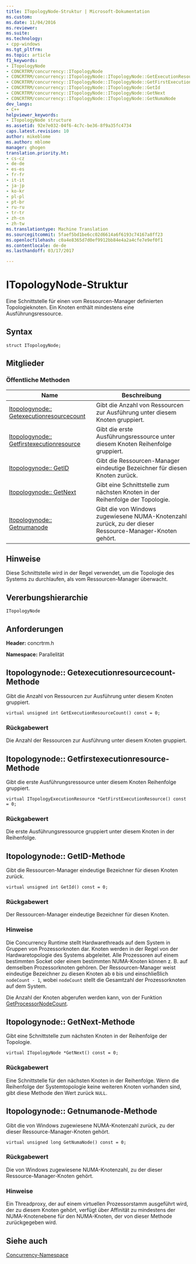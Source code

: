 ```yaml
---
title: ITopologyNode-Struktur | Microsoft-Dokumentation
ms.custom: 
ms.date: 11/04/2016
ms.reviewer: 
ms.suite: 
ms.technology:
- cpp-windows
ms.tgt_pltfrm: 
ms.topic: article
f1_keywords:
- ITopologyNode
- CONCRTRM/concurrency::ITopologyNode
- CONCRTRM/concurrency::ITopologyNode::ITopologyNode::GetExecutionResourceCount
- CONCRTRM/concurrency::ITopologyNode::ITopologyNode::GetFirstExecutionResource
- CONCRTRM/concurrency::ITopologyNode::ITopologyNode::GetId
- CONCRTRM/concurrency::ITopologyNode::ITopologyNode::GetNext
- CONCRTRM/concurrency::ITopologyNode::ITopologyNode::GetNumaNode
dev_langs:
- C++
helpviewer_keywords:
- ITopologyNode structure
ms.assetid: 92e7e032-04f6-4c7c-be36-8f9a35fc4734
caps.latest.revision: 10
author: mikeblome
ms.author: mblome
manager: ghogen
translation.priority.ht:
- cs-cz
- de-de
- es-es
- fr-fr
- it-it
- ja-jp
- ko-kr
- pl-pl
- pt-br
- ru-ru
- tr-tr
- zh-cn
- zh-tw
ms.translationtype: Machine Translation
ms.sourcegitcommit: 5faef5bd1be6cc02d6614a6f6193c74167a8ff23
ms.openlocfilehash: c0a4e8365d7d0ef9912bb84e4a2a4cfe7e9ef0f1
ms.contentlocale: de-de
ms.lasthandoff: 03/17/2017

---
```

# <a name="itopologynode-structure"></a>ITopologyNode-Struktur
Eine Schnittstelle für einen vom Ressourcen-Manager definierten Topologieknoten. Ein Knoten enthält mindestens eine Ausführungsressource.  
  
## <a name="syntax"></a>Syntax  
  
```
struct ITopologyNode;
```  
  
## <a name="members"></a>Mitglieder  
  
### <a name="public-methods"></a>Öffentliche Methoden  
  
|Name|Beschreibung|  
|----------|-----------------|  
|[Itopologynode:: Getexecutionresourcecount](#getexecutionresourcecount)|Gibt die Anzahl von Ressourcen zur Ausführung unter diesem Knoten gruppiert.|  
|[Itopologynode:: Getfirstexecutionresource](#getfirstexecutionresource)|Gibt die erste Ausführungsressource unter diesem Knoten Reihenfolge gruppiert.|  
|[Itopologynode:: GetID](#getid)|Gibt die Ressourcen-Manager eindeutige Bezeichner für diesen Knoten zurück.|  
|[Itopologynode:: GetNext](#getnext)|Gibt eine Schnittstelle zum nächsten Knoten in der Reihenfolge der Topologie.|  
|[Itopologynode:: Getnumanode](#getnumanode)|Gibt die von Windows zugewiesene NUMA-Knotenzahl zurück, zu der dieser Ressource-Manager-Knoten gehört.|  
  
## <a name="remarks"></a>Hinweise  
 Diese Schnittstelle wird in der Regel verwendet, um die Topologie des Systems zu durchlaufen, als vom Ressourcen-Manager überwacht.  
  
## <a name="inheritance-hierarchy"></a>Vererbungshierarchie  
 `ITopologyNode`  
  
## <a name="requirements"></a>Anforderungen  
 **Header:** concrtrm.h  
  
 **Namespace:** Parallelität  
  
##  <a name="getexecutionresourcecount"></a>Itopologynode:: Getexecutionresourcecount-Methode  
 Gibt die Anzahl von Ressourcen zur Ausführung unter diesem Knoten gruppiert.  
  
```
virtual unsigned int GetExecutionResourceCount() const = 0;
```  
  
### <a name="return-value"></a>Rückgabewert  
 Die Anzahl der Ressourcen zur Ausführung unter diesem Knoten gruppiert.  
  
##  <a name="getfirstexecutionresource"></a>Itopologynode:: Getfirstexecutionresource-Methode  
 Gibt die erste Ausführungsressource unter diesem Knoten Reihenfolge gruppiert.  
  
```
virtual ITopologyExecutionResource *GetFirstExecutionResource() const = 0;
```  
  
### <a name="return-value"></a>Rückgabewert  
 Die erste Ausführungsressource gruppiert unter diesem Knoten in der Reihenfolge.  
  
##  <a name="getid"></a>Itopologynode:: GetID-Methode  
 Gibt die Ressourcen-Manager eindeutige Bezeichner für diesen Knoten zurück.  
  
```
virtual unsigned int GetId() const = 0;
```  
  
### <a name="return-value"></a>Rückgabewert  
 Der Ressourcen-Manager eindeutige Bezeichner für diesen Knoten.  
  
### <a name="remarks"></a>Hinweise  
 Die Concurrency Runtime stellt Hardwarethreads auf dem System in Gruppen von Prozessorknoten dar. Knoten werden in der Regel von der Hardwaretopologie des Systems abgeleitet. Alle Prozessoren auf einem bestimmten Socket oder einem bestimmten NUMA-Knoten können z. B. auf demselben Prozessorknoten gehören. Der Ressourcen-Manager weist eindeutige Bezeichner zu diesen Knoten ab `0` bis und einschließlich `nodeCount - 1`, wobei `nodeCount` stellt die Gesamtzahl der Prozessorknoten auf dem System.  
  
 Die Anzahl der Knoten abgerufen werden kann, von der Funktion [GetProcessorNodeCount](concurrency-namespace-functions.md).  
  
##  <a name="getnext"></a>Itopologynode:: GetNext-Methode  
 Gibt eine Schnittstelle zum nächsten Knoten in der Reihenfolge der Topologie.  
  
```
virtual ITopologyNode *GetNext() const = 0;
```  
  
### <a name="return-value"></a>Rückgabewert  
 Eine Schnittstelle für den nächsten Knoten in der Reihenfolge. Wenn die Reihenfolge der Systemtopologie keine weiteren Knoten vorhanden sind, gibt diese Methode den Wert zurück `NULL`.  
  
##  <a name="getnumanode"></a>Itopologynode:: Getnumanode-Methode  
 Gibt die von Windows zugewiesene NUMA-Knotenzahl zurück, zu der dieser Ressource-Manager-Knoten gehört.  
  
```
virtual unsigned long GetNumaNode() const = 0;
```  
  
### <a name="return-value"></a>Rückgabewert  
 Die von Windows zugewiesene NUMA-Knotenzahl, zu der dieser Ressource-Manager-Knoten gehört.  
  
### <a name="remarks"></a>Hinweise  
 Ein Threadproxy, der auf einem virtuellen Prozessorstamm ausgeführt wird, der zu diesem Knoten gehört, verfügt über Affinität zu mindestens der NUMA-Knotenebene für den NUMA-Knoten, der von dieser Methode zurückgegeben wird.  
  
## <a name="see-also"></a>Siehe auch  
 [Concurrency-Namespace](concurrency-namespace.md)

